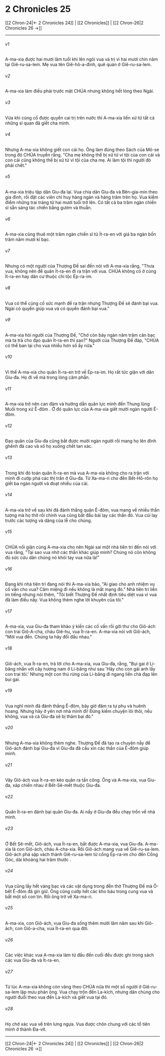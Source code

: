 # 2 Chronicles 25

[[2 Chron-24|← 2 Chronicles 24]] | [[2 Chronicles]] | [[2 Chron-26|2 Chronicles 26 →]]
***



###### v1 
A-ma-xia được hai mươi lăm tuổi khi lên ngôi vua và trị vì hai mươi chín năm tại Giê-ru-sa-lem. Mẹ vua tên Giê-hô-a-đinh, quê quán ở Giê-ru-sa-lem. 

###### v2 
A-ma-xia làm điều phải trước mặt CHÚA nhưng không hết lòng theo Ngài. 

###### v3 
Vừa khi củng cố được quyền cai trị trên nước thì A-ma-xia liền xử tử tất cả những sĩ quan đã giết cha mình. 

###### v4 
Nhưng A-ma-xia không giết con cái họ. Ông làm đúng theo Sách của Mô-se trong đó CHÚA truyền rằng, "Cha mẹ không thể bị xử tử vì tội của con cái và con cái cũng không thể bị xử tử vì tội của cha mẹ. Ai làm tội thì người đó phải chết." 

###### v5 
A-ma-xia triệu tập dân Giu-đa lại. Vua chia dân Giu-đa và Bên-gia-min theo gia đình, rồi đặt các viên chỉ huy hàng ngàn và hàng trăm trên họ. Vua kiểm điểm những trai tráng từ hai mươi tuổi trở lên. Có tất cả ba trăm ngàn chiến sĩ sẵn sàng tác chiến bằng gươm và thuẫn. 

###### v6 
A-ma-xia cũng thuê một trăm ngàn chiến sĩ từ Ít-ra-en với giá ba ngàn bốn trăm năm mươi kí bạc. 

###### v7 
Nhưng có một người của Thượng Đế sai đến nói với A-ma-xia rằng, "Thưa vua, không nên để quân Ít-ra-en đi ra trận với vua. CHÚA không có ở cùng Ít-ra-en hay dân cư thuộc chi tộc Ép-ra-im. 

###### v8 
Vua có thể củng cố sức mạnh để ra trận nhưng Thượng Đế sẽ đánh bại vua. Ngài có quyền giúp vua và có quyền đánh bại vua." 

###### v9 
A-ma-xia hỏi người của Thượng Đế, "Chớ còn bảy ngàn năm trăm cân bạc mà ta trả cho đạo quân Ít-ra-en thì sao?" Người của Thượng Đế đáp, "CHÚA có thể ban lại cho vua nhiều hơn số ấy nữa." 

###### v10 
Vì thế A-ma-xia cho quân Ít-ra-en trở về Ép-ra-im. Họ rất tức giận với dân Giu-đa. Họ đi về mà trong lòng căm phẫn. 

###### v11 
A-ma-xia trở nên can đảm và hướng dẫn quân lực mình đến Thung lũng Muối trong xứ Ê-đôm . Ở đó quân lực của A-ma-xia giết mười ngàn người Ê-đôm. 

###### v12 
Đạo quân của Giu-đa cũng bắt được mười ngàn người rồi mang họ lên đỉnh ghềnh đá cao và xô họ xuống chết tan xác. 

###### v13 
Trong khi đó toán quân Ít-ra-en mà vua A-ma-xia không cho ra trận với mình đi cướp phá các thị trấn ở Giu-đa. Từ Xa-ma-ri cho đến Bết-Hô-rôn họ giết ba ngàn người và đoạt nhiều của cải. 

###### v14 
A-ma-xia trở về sau khi đã đánh thắng quân Ê-đôm, vua mang về nhiều thần tượng mà họ thờ rồi chính vua cũng bắt đầu bái lạy các thần đó. Vua cúi lạy trước các tượng và dâng của lễ cho chúng. 

###### v15 
CHÚA nổi giận cùng A-ma-xia cho nên Ngài sai một nhà tiên tri đến nói với vua rằng, "Tại sao vua nhờ các thần khác giúp mình? Chúng nó còn không đủ sức cứu dân chúng nó khỏi tay vua nữa là!" 

###### v16 
Đang khi nhà tiên tri đang nói thì A-ma-xia bảo, "Ai giao cho anh nhiệm vụ cố vấn cho vua? Câm miệng đi nếu không là mất mạng đó." Nhà tiên tri liền im tiếng nhưng nói thêm, "Tôi biết Thượng Đế nhất định tiêu diệt vua vì vua đã làm điều nầy. Vua không thèm nghe lời khuyên của tôi." 

###### v17 
A-ma-xia, vua Giu-đa tham khảo ý kiến các cố vấn rồi gởi thư cho Giô-ách con trai Giô-A-cha, cháu Giê-hu, vua Ít-ra-en. A-ma-xia nói với Giô-ách, "Mời vua đến. Chúng ta hãy đối đầu nhau." 

###### v18 
Giô-ách, vua Ít-ra-en, trả lời cho A-ma-xia, vua Giu-đa, rằng, "Bụi gai ở Li-băng nhắn với cây hương nam ở Li-băng như sau 'Hãy cho con gái anh lấy con trai tôi.' Nhưng một con thú rừng của Li-băng đi ngang liền chà đạp lên bụi gai. 

###### v19 
Vua nghĩ mình đã đánh thắng Ê-đôm, bây giờ đâm ra tự phụ và huênh hoang. Nhưng hãy ở yên nơi nhà mình đi! Đừng kiếm chuyện lôi thôi, nếu không, vua và cả Giu-đa sẽ bị thảm bại đó." 

###### v20 
Nhưng A-ma-xia không thèm nghe. Thượng Đế đã tạo ra chuyện nầy để Giô-ách đánh bại Giu-đa vì Giu-đa đã cầu xin các thần của Ê-đôm giúp mình. 

###### v21 
Vậy Giô-ách vua Ít-ra-en kéo quân ra tấn công. Ông và A-ma-xia, vua Giu-đa, xáp chiến nhau ở Bết-Sê-mết thuộc Giu-đa. 

###### v22 
Quân Ít-ra-en đánh bại quân Giu-đa. Ai nấy ở Giu-đa đều chạy trốn về nhà mình. 

###### v23 
Ở Bết Sê-mết, Giô-ách, vua Ít-ra-en, bắt được A-ma-xia, vua Giu-đa. A-ma-xia là con Giô-ách, cháu A-cha-xia. Rồi Giô-ách mang vua về Giê-ru-sa-lem. Giô-ách phá sập vách thành Giê-ru-sa-lem từ cổng Ép-ra-im cho đến Cổng Góc, dài khoảng hai trăm thước . 

###### v24 
Vua cũng lấy hết vàng bạc và các vật dụng trong đền thờ Thượng Đế mà Ô-bết Ê-đôm đã gìn giữ. Ông cũng cướp hết các kho báu trong cung vua và bắt một số con tin. Rồi ông trở về Xa-ma-ri. 

###### v25 
A-ma-xia, con Giô-ách, vua Giu-đa sống thêm mười lăm năm sau khi Giô-ách, con Giô-a-cha, vua Ít-ra-en qua đời. 

###### v26 
Các việc khác vua A-ma-xia làm từ đầu đến cuối đều được ghi trong sách các vua Giu-đa và Ít-ra-en. 

###### v27 
Từ lúc A-ma-xia không còn vâng theo CHÚA nữa thì một số người ở Giê-ru-sa-lem lập mưu phản ông. Vua chạy trốn đến La-kích, nhưng dân chúng cho người đuổi theo vua đến La-kích và giết vua tại đó. 

###### v28 
Họ chở xác vua về trên lưng ngựa. Vua được chôn chung với các tổ tiên mình ở thành Đa-vít.

***
[[2 Chron-24|← 2 Chronicles 24]] | [[2 Chronicles]] | [[2 Chron-26|2 Chronicles 26 →]]
